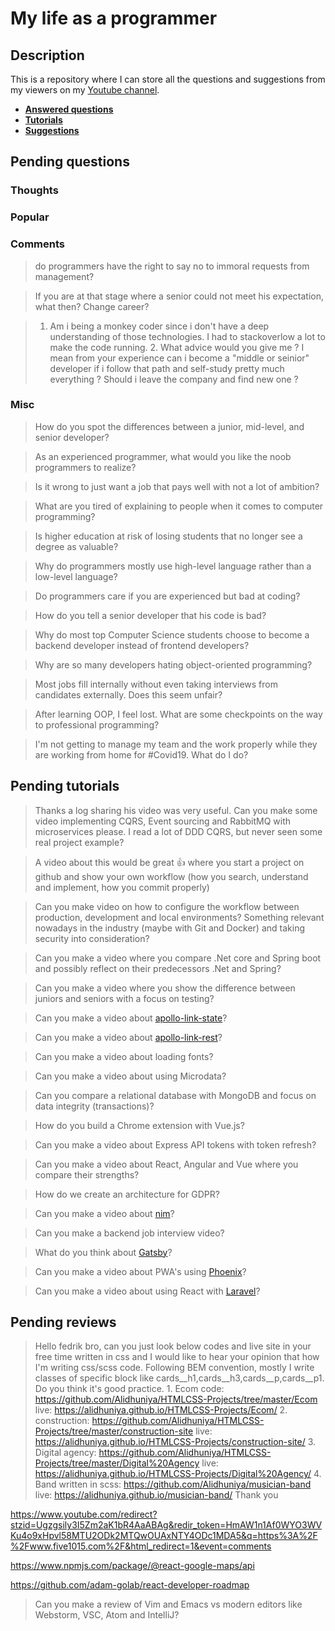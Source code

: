 # My life as a programmer

## Description

This is a repository where I can store all the 
questions and suggestions from my viewers on my [Youtube channel](https://www.youtube.com/user/Fidde12345).

* **[Answered questions](https://www.youtube.com/playlist?list=PLBAZWBMYeVYjXogYQDd1rwVI0c5YoioqU)**
* **[Tutorials](./tutorials.md)**
* **[Suggestions](./suggestions.md)**

## Pending questions

### Thoughts

### Popular

### Comments

> do programmers have the right to say no to immoral requests from management?

> If you are at that stage where a senior could not meet his expectation, what then? Change career?

> 1. Am i being a monkey coder  since i don't have a deep understanding of those  technologies. I had to stackoverlow a lot to make the code running. 2. What advice would you give me ? I mean from your experience can i become a "middle or seinior" developer if i follow that path and self-study pretty much everything ? Should i leave the company and find new one ? 

### Misc

> How do you spot the differences between a junior, mid-level, and senior developer?

> As an experienced programmer, what would you like the noob programmers to realize?

> Is it wrong to just want a job that pays well with not a lot of ambition?

> What are you tired of explaining to people when it comes to computer programming?

> Is higher education at risk of losing students that no longer see a degree as valuable?

> Why do programmers mostly use high-level language rather than a low-level language?

> Do programmers care if you are experienced but bad at coding?

> How do you tell a senior developer that his code is bad?

> Why do most top Computer Science students choose to become a backend developer instead of frontend developers?

> Why are so many developers hating object-oriented programming?

> Most jobs fill internally without even taking interviews from candidates externally. Does this seem unfair?

> After learning OOP, I feel lost. What are some checkpoints on the way to professional programming?

> I'm not getting to manage my team and the work properly while they are working from home for #Covid19. What do I do?

## Pending tutorials

> Thanks a log sharing his video was very useful. Can you make some video implementing CQRS, Event sourcing and RabbitMQ with microservices please. I read a lot of DDD CQRS, but never seen some real project example?

> A video about this would be great 👍 where you start a project on github and show your own workflow (how you search, understand and implement, how you commit properly) 

> Can you make video on how to configure the workflow between production, development and local environments? Something relevant nowadays in the industry (maybe with Git and Docker) and taking security into consideration?

> Can you make a video where you compare .Net core and Spring boot and possibly reflect on their predecessors .Net and Spring?

> Can you make a video where you show the difference between juniors and seniors with a focus on testing?

> Can you make a video about [apollo-link-state](https://www.apollographql.com/docs/link/links/state.html)?

> Can you make a video about [apollo-link-rest](https://www.apollographql.com/docs/link/links/rest.html)?

> Can you make a video about loading fonts?

> Can you make a video about using Microdata?

> Can you compare a relational database with MongoDB and focus on data integrity (transactions)?

> How do you build a Chrome extension with Vue.js?

> Can you make a video about Express API tokens with token refresh?

> Can you make a video about React, Angular and Vue where you compare their strengths?

> How do we create an architecture for GDPR?

> Can you make a video about [nim](https://nim-lang.org/)?

> Can you make a backend job interview video?

> What do you think about [Gatsby](https://www.gatsbyjs.org/docs/)?

> Can you make a video about PWA's using [Phoenix](http://phoenixframework.org)?

> Can you make a video about using React with [Laravel](https://laravel.com/)?

## Pending reviews

> Hello fedrik bro, can you just look below codes and live site in your free time written in css  and I would like to hear your opinion that how I'm writing css/scss code. Following BEM convention, mostly I write classes of specific block like cards__h1,cards__h3,cards__p,cards__p1. Do you think it's good practice. 1. Ecom code: https://github.com/Alidhuniya/HTMLCSS-Projects/tree/master/Ecom live: https://alidhuniya.github.io/HTMLCSS-Projects/Ecom/ 2. construction: https://github.com/Alidhuniya/HTMLCSS-Projects/tree/master/construction-site live:  https://alidhuniya.github.io/HTMLCSS-Projects/construction-site/ 3. Digital agency: https://github.com/Alidhuniya/HTMLCSS-Projects/tree/master/Digital%20Agency live:  https://alidhuniya.github.io/HTMLCSS-Projects/Digital%20Agency/ 4. Band written in scss:  https://github.com/Alidhuniya/musician-band live:  https://alidhuniya.github.io/musician-band/ Thank you

https://www.youtube.com/redirect?stzid=Ugzgsily3I5Zm2aK1bR4AaABAg&redir_token=HmAW1n1Af0WYO3WVKu4o9xHpvl58MTU2ODk2MTQwOUAxNTY4ODc1MDA5&q=https%3A%2F%2Fwww.five1015.com%2F&html_redirect=1&event=comments

https://www.npmjs.com/package/@react-google-maps/api

https://github.com/adam-golab/react-developer-roadmap

> Can you make a review of Vim and Emacs vs modern editors like Webstorm, VSC, Atom and IntelliJ?

